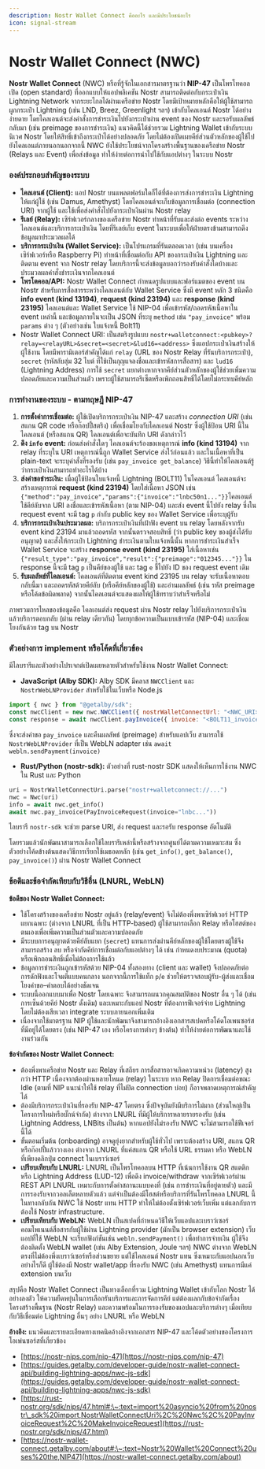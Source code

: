```yaml
---
description: Nostr Wallet Connect คืออะไร และมีประโยชน์อะไร
icon: signal-stream
---
```


# Nostr Wallet Connect (NWC)

**Nostr Wallet Connect** (NWC) หรือที่รู้จักในเอกสารมาตรฐานว่า **NIP-47** เป็นโพรโทคอลเปิด (open standard) ที่ออกแบบให้แอปพลิเคชัน Nostr สามารถติดต่อกับกระเป๋าเงิน Lightning Network จากระยะไกลได้ผ่านเครือข่าย Nostr โดยมีเป้าหมายหลักคือให้ผู้ใช้สามารถผูกกระเป๋า Lightning (เช่น LND, Breez, Greenlight ฯลฯ) เข้ากับไคลเอนต์ Nostr ได้อย่างง่ายดาย โดยไคลเอนต์จะส่งคำสั่งการชำระเงินไปยังกระเป๋าผ่าน event ของ Nostr และรอรับผลลัพธ์กลับมา (เช่น preimage ของการชำระเงิน) แนวคิดนี้ได้ช่วยรวม Lightning Wallet เข้ากับระบบนิเวศ Nostr โดยให้สิทธิ์เข้าถึงกระเป๋าได้อย่างปลอดภัย โดยไม่ต้องเปิดเผยคีย์ส่วนตัวหลักของผู้ใช้ไปยังไคลเอนต์ภายนอกนอกจากนี้ NWC ยังใช้ประโยชน์จากโครงสร้างพื้นฐานของเครือข่าย Nostr (Relays และ Event) เพื่อส่งข้อมูล ทำให้ง่ายต่อการนำไปใช้กับแอปต่างๆ ในระบบ Nostr

### องค์ประกอบสำคัญของระบบ

* **ไคลเอนต์ (Client):** แอป Nostr บนแพลตฟอร์มใดก็ได้ที่ต้องการส่งการชำระเงิน Lightning ให้แก่ผู้ใช้ (เช่น Damus, Amethyst) โดยไคลเอนต์จะเก็บข้อมูลการเชื่อมต่อ (connection URI) จากผู้ใช้ และใช้เพื่อส่งคำสั่งไปยังกระเป๋าเงินผ่าน Nostr relay
* **รีเลย์ (Relay):** เซิร์ฟเวอร์กลางของเครือข่าย Nostr ทำหน้าที่รับและส่งต่อ events ระหว่างไคลเอนต์และบริการกระเป๋าเงิน โดยที่รีเลย์เก็บ event ในระบบเพื่อให้ฝ่ายตรงข้ามสามารถดึงข้อมูลมาประมวลผลได้
* **บริการกระเป๋าเงิน (Wallet Service):** เป็นโปรแกรมที่รันตลอดเวลา (เช่น บนเครื่องเซิร์ฟเวอร์หรือ Raspberry Pi) ทำหน้าที่เชื่อมต่อกับ API ของกระเป๋าเงิน Lightning และติดตาม event จาก Nostr relay โดยบริการนี้จะส่งข้อมูลบอกว่ารองรับคำสั่งใดบ้างและประมวลผลคำสั่งชำระเงินจากไคลเอนต์
* **โพรโตคอล/API:** Nostr Wallet Connect กำหนดรูปแบบและฟอร์แมตของ event บน Nostr สำหรับการสื่อสารระหว่างไคลเอนต์กับ Wallet Service ซึ่งมี event หลัก 3 ชนิดคือ **info event (kind 13194)**, **request (kind 23194)** และ **response (kind 23195)** ไคลเอนต์และ Wallet Service ใช้ NIP-04 เพื่อเข้ารหัส/ถอดรหัสเนื้อหาใน event เหล่านี้ และข้อมูลภายในจะเป็น JSON ที่ระบุ `method` เช่น `"pay_invoice"` พร้อม `params` ต่าง ๆ (ตัวอย่างเช่น ใบแจ้งหนี้ Bolt11)
* Nostr Wallet Connect URI: เป็นสตริงรูปแบบ `nostr+walletconnect:<pubkey>?relay=<relayURL>&secret=<secret>&lud16=<address>` ซึ่งแอปกระเป๋าเงินสร้างให้ผู้ใช้งาน โดยมีพารามิเตอร์สำคัญได้แก่ `relay` (URL ของ Nostr Relay ที่รันบริการกระเป๋า), `secret` (รหัสลับสุ่ม 32 ไบต์ ที่ใช้เป็นกุญแจลงชื่อและเข้ารหัสการสื่อสาร) และ `lud16` (Lightning Address) การใช้ `secret` แยกต่างหากจากคีย์ส่วนตัวหลักของผู้ใช้ช่วยเพิ่มความปลอดภัยและความเป็นส่วนตัว เพราะผู้ใช้สามารถรีเซ็ตหรือเพิกถอนสิทธิ์ได้โดยไม่กระทบคีย์หลัก

### การทำงานของระบบ - ตามทฤษฎี NIP-47

1. **การตั้งค่าการเชื่อมต่อ:** ผู้ใช้เปิดบริการกระเป๋าเงิน NIP-47 และสร้าง _connection URI_ (เช่น สแกน QR code หรือก๊อปปี้สตริง) เพื่อเชื่อมโยงกับไคลเอนต์ Nostr ซึ่งผู้ใช้ป้อน URI นี้ในไคลเอนต์ (หรือสแกน QR) ไคลเอนต์เพื่อจะบันทึก URI ดังกล่าวไว้
2. **ดึง `info` event:** ก่อนส่งคำสั่งใดๆ ไคลเอนต์จะร้องขอเหตุการณ์ **info (kind 13194)** จาก relay ที่ระบุใน URI เหตุการณ์นี้ถูก Wallet Service ส่งไว้ก่อนแล้ว และในเนื้อหาที่เป็น plain-text จะระบุคำสั่งที่รองรับ (เช่น `pay_invoice get_balance`) วิธีนี้ทำให้ไคลเอนต์รู้ว่ากระเป๋าเงินสามารถทำอะไรได้บ้าง
3. **ส่งคำขอชำระเงิน:** เมื่อผู้ใช้ป้อนใบแจ้งหนี้ Lightning (BOLT11) ในไคลเอนต์ ไคลเอนต์จะสร้างเหตุการณ์ **request (kind 23194)** โดยใส่เนื้อหา JSON เช่น `{"method":"pay_invoice","params":{"invoice":"lnbc50n1..."}}`ไคลเอนต์ใช้คีย์ลับจาก URI ลงชื่อและเข้ารหัสเนื้อหา (ตาม NIP-04) และส่ง event นี้ไปยัง relay ซี่งใน request event จะมี tag `p` กำกับ public key ของ Wallet Service เพื่อระบุผู้รับ
4. **บริการกระเป๋าเงินประมวลผล:** บริการกระเป๋าเงินที่เฝ้าฟัง event บน relay โดยหลังจากรับ event kind 23194 มาแล้วถอดรหัส จากนั้นตรวจสอบสิทธิ์ (ว่า public key ของผู้ส่งได้รับอนุญาต) และสั่งให้กระเป๋า Lightning ชำระเงินตามใบแจ้งหนี้นั้น หากการชำระเงินสำเร็จ Wallet Service จะสร้าง **response event (kind 23195)** ใส่เนื้อหาเช่น `{"result_type":"pay_invoice","result":{"preimage":"012345..."}}` ใน response นี้จะมี tag `p` เป็นคีย์ของผู้ใช้ และ tag `e` ชี้ไปยัง ID ของ request event เดิม
5. **รับผลลัพธ์ที่ไคลเอนต์:** ไคลเอนต์ที่ติดตาม event kind 23195 บน relay จะรับเนื้อหาตอบกลับนี้มา และถอดรหัสด้วยคีย์ลับ (หรือคีย์หลักของผู้ใช้) และอ่านผลลัพธ์ (เช่น รหัส preimage หรือโค้ดข้อผิดพลาด) จากนั้นไคลเอนต์จะแสดงผลให้ผู้ใช้ทราบว่าสำเร็จหรือไม่

ภาพรวมการไหลของข้อมูลคือ ไคลเอนต์ส่ง request ผ่าน Nostr relay ไปยังบริการกระเป๋าเงิน แล้วบริการตอบกลับ (ผ่าน relay เดียวกัน) โดยทุกข้อความเป็นแบบเข้ารหัส (NIP-04) และเชื่อมโยงกันด้วย tag บน Nostr

### ตัวอย่างการ implement หรือโค้ดที่เกี่ยวข้อง

มีไลบรารีและตัวอย่างโปรเจกต์เปิดเผยหลายตัวสำหรับใช้งาน Nostr Wallet Connect:

* **JavaScript (Alby SDK):** Alby SDK มีคลาส `NWCClient` และ `NostrWebLNProvider` สำหรับใช้ในเว็บหรือ Node.js

```javascript
import { nwc } from "@getalby/sdk";
const nwcClient = new nwc.NWCClient({ nostrWalletConnectUrl: "<NWC_URI>" });
const response = await nwcClient.payInvoice({ invoice: "<BOLT11_invoice>" });
```

ซึ่งจะส่งคำขอ `pay_invoice` และคืนผลลัพธ์ (preimage) สำหรับแอปเว็บ สามารถใช้ `NostrWebLNProvider` ที่เป็น WebLN adapter เช่น `await webln.sendPayment(invoice)`&#x20;

* **Rust/Python (nostr-sdk):** ตัวอย่างที่ rust-nostr SDK แสดงให้เห็นการใช้งาน NWC ใน Rust และ Python

```python
uri = NostrWalletConnectUri.parse("nostr+walletconnect://...")
nwc = Nwc(uri)
info = await nwc.get_info()
await nwc.pay_invoice(PayInvoiceRequest(invoice="lnbc..."))
```

ไลบรารี `nostr-sdk` จะช่วย parse URI, ส่ง request และรอรับ response อัตโนมัติ

โดยรวมแล้วนักพัฒนาสามารถเลือกใช้ไลบรารีเหล่านี้หรือสร้างจากศูนย์ได้ตามความเหมาะสม ซึ่งตัวอย่างโค้ดข้างต้นแสดงวิธีการเรียกใช้เมธอดหลัก (เช่น `get_info()`, `get_balance()`, `pay_invoice()`) ผ่าน Nostr Wallet Connect

### ข้อดีและข้อจำกัดเทียบกับวิธีอื่น (LNURL, WebLN)

**ข้อดีของ Nostr Wallet Connect:**

* ใช้โครงสร้างของเครือข่าย Nostr อยู่แล้ว (relay/event) จึงไม่ต้องพึ่งพาเซิร์ฟเวอร์ HTTP แยกเฉพาะ (ต่างจาก LNURL ที่เป็น HTTP-based) ผู้ใช้สามารถเลือก Relay หรือโฮสต์ของตนเองเพื่อเพิ่มความเป็นส่วนตัวและความปลอดภัย
* มีระบบการอนุญาตด้วยคีย์ลับแยก (`secret`) แทนการส่งผ่านคีย์หลักของผู้ใช้โดยตรงผู้ใช้จึงสามารถสร้าง ลบ หรือจำกัดคีย์การเชื่อมต่อกับแอปต่างๆ ได้ เช่น กำหนดงบประมาณ (quota) หรือเพิกถอนสิทธิ์เมื่อไม่ต้องการใช้แล้ว
* ข้อมูลการชำระเงินถูกเข้ารหัสด้วย NIP-04 ทั้งสองทาง (client และ wallet) จึงปลอดภัยต่อการดักฟังและโจมตีแบบคนกลาง นอกจากนี้การใช้แท็ก `p`/`e` ช่วยให้ตรวจสอบผู้รับ-ผู้ส่งและเชื่อมโยงคำขอ–คำตอบได้อย่างชัดเจน
* ระบบนี้ออกแบบมาเพื่อ Nostr โดยเฉพาะ จึงสามารถผนวกคุณสมบัติของ Nostr อื่น ๆ ได้ (เช่น การเซ็นด้วยคีย์ Nostr ดั้งเดิม) และเหมาะกับแอป Nostr ที่ต้องการฟีเจอร์จ่าย Lightning โดยไม่ต้องเสียเวลา integrate ระบบภายนอกเพิ่มเติม
* เนื่องจากใช้มาตรฐาน NIP ผู้ใช้และนักพัฒนาจึงสามารถอ้างอิงเอกสารสเปคหรือโค้ดโอเพนซอร์สที่มีอยู่ได้โดยตรง (เช่น NIP-47 เอง หรือโครงการต่างๆ ข้างต้น) ทำให้ง่ายต่อการพัฒนาและใช้งานร่วมกัน

**ข้อจำกัดของ Nostr Wallet Connect:**

* ต้องพึ่งพาเครือข่าย Nostr และ Relay ที่เสถียร การสื่อสารอาจเกิดความหน่วง (latency) สูงกว่า HTTP เนื่องจากต้องผ่านหลายโหนด (relay) ในระบบ หาก Relay ปิดการเชื่อมต่อขณะ Idle (ตามที่ NIP แนะนำให้ใช้ relay ที่ไม่ปิด connection บ่อย) ก็อาจพลาดเหตุการณ์สำคัญได้
* ต้องมีบริการกระเป๋าเงินที่รองรับ NIP-47 โดยตรง ซึ่งปัจจุบันยังมีบริการไม่มาก (ส่วนใหญ่เป็นโครงการใหม่หรือบั๊กน์จำกัด) ต่างจาก LNURL ที่มีผู้ให้บริการหลายรายรองรับ (เช่น Lightning Address, LNBits เป็นต้น) หากแอปยังไม่รองรับ NWC จะไม่สามารถใช้ฟีเจอร์นี้ได้
* ขั้นตอนเริ่มต้น (onboarding) อาจดูยุ่งยากสำหรับผู้ใช้ทั่วไป เพราะต้องสร้าง URI, สแกน QR หรือก๊อปปี้แล้ววางเอง ต่างจาก LNURL ที่แค่สแกน QR หรือใช้ URL ธรรมดา หรือ WebLN ที่เพียงคลิกปุ่ม connect ในเบราว์เซอร์
* **เปรียบเทียบกับ LNURL:** LNURL เป็นโพรโทคอลบน HTTP ที่เน้นการใช้งาน QR สแตติกหรือ Lightning Address (LUD-12) เพื่อดึง invoice/withdraw จากเซิร์ฟเวอร์ผ่าน REST API LNURL เหมาะกับการตั้งค่าสถานะแบบคงที่ (เช่น การชำระเงินที่อยู่ตายตัว) และมีการรองรับจากวอลเล็ตหลายตัวแล้ว แต่จำเป็นต้องมีโฮสต์หรือบริการที่รันโพรโทคอล LNURL นี้ ในทางกลับกัน NWC ใช้ Nostr แทน HTTP ทำให้ไม่ต้องตั้งเซิร์ฟเวอร์เว็บเพิ่ม แต่แลกกับการต้องใช้ Nostr infrastructure.
* **เปรียบเทียบกับ WebLN:** WebLN เป็นสเปคที่กำหนดวิธีให้เว็บแอปและเบราว์เซอร์คอมโพเนนต์สื่อสารกับผู้ใช้ผ่าน Lightning provider (มักเป็น browser extension) เว็บแอปที่ใช้ WebLN จะเรียกฟังก์ชันเช่น `webln.sendPayment()` เพื่อทำการจ่ายเงิน ผู้ใช้จึงต้องติดตั้ง WebLN wallet (เช่น Alby Extension, Joule ฯลฯ) NWC ต่างจาก WebLN ตรงที่ไม่ต้องพึ่งเบราว์เซอร์หรือส่วนขยาย แต่ใช้ไคลเอนต์ Nostr แทน ซึ่งเหมาะกับแอปนอกเว็บ อย่างไรก็ดี ผู้ใช้ต้องมี Nostr wallet/app ที่รองรับ NWC (เช่น Amethyst) แทนการมีแค่ extension บนเว็บ

สรุปคือ Nostr Wallet Connect เป็นทางเลือกที่รวม Lightning Wallet เข้ากับโลก Nostr ได้อย่างลงตัว ให้ความยืดหยุ่นในการเลือกรันบริการและการจัดการคีย์ แต่ต้องแลกกับข้อจำกัดเรื่องโครงสร้างพื้นฐาน (Nostr Relay) และความพร้อมในการรองรับของแอปและบริการต่างๆ เมื่อเทียบกับวิธีเชื่อมต่อ Lightning อื่นๆ อย่าง LNURL หรือ WebLN

**อ้างอิง:** แนวคิดและรายละเอียดทางเทคนิคอ้างอิงจากเอกสาร NIP-47 และโค้ดตัวอย่างของโครงการโอเพ่นซอร์สที่เกี่ยวข้อง

* [https://nostr-nips.com/nip-47](https://nostr-nips.com/nip-47)
* [https://guides.getalby.com/developer-guide/nostr-wallet-connect-api/building-lightning-apps/nwc-js-sdk](https://guides.getalby.com/developer-guide/nostr-wallet-connect-api/building-lightning-apps/nwc-js-sdk)
* [https://rust-nostr.org/sdk/nips/47.html#:\~:text=import%20asyncio%20from%20nostr\_sdk%20import,NostrWalletConnectUri%2C%20Nwc%2C%20PayInvoiceRequest%2C%20MakeInvoiceRequest](https://rust-nostr.org/sdk/nips/47.html)
* [https://nostr-wallet-connect.getalby.com/about#:\~:text=Nostr%20Wallet%20Connect%20uses%20the,NIP47](https://nostr-wallet-connect.getalby.com/about)

